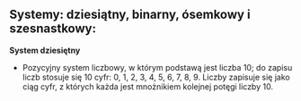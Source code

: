 
**Systemy: dziesiątny, binarny, ósemkowy i szesnastkowy**: 
--
                        
**System dziesiętny**


- Pozycyjny system liczbowy, w którym podstawą jest liczba 10; do zapisu liczb stosuje się 10 cyfr: 0, 1, 2, 3, 4, 5, 6, 7, 8, 9. Liczby zapisuje się jako ciąg cyfr, z których każda jest mnożnikiem kolejnej potęgi liczby 10.

